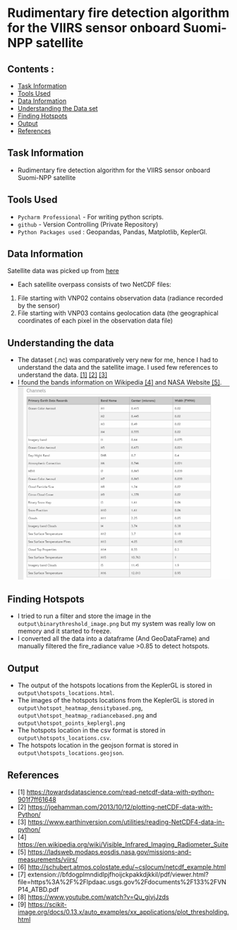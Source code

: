 # Rudimentary fire detection algorithm for the VIIRS sensor onboard Suomi-NPP satellite

## Contents : 
* [Task Information](#task-information)
* [Tools Used](#tools-used)
* [Data Information](#data-information)
* [Understanding the Data set](#understanding-the-data)
* [Finding Hotspots](#finding-hotspots)
* [Output](#output)
* [References](#references)
  
## Task Information 

* Rudimentary fire detection algorithm for the VIIRS sensor onboard Suomi-NPP satellite

## Tools Used
* `Pycharm Professional` - For writing python scripts. 
* `github` - Version Controlling (Private Repository)
* `Python Packages used` : Geopandas, Pandas, Matplotlib, KeplerGl.
 
## Data Information 
Satellite data was picked up from [here](https://drive.google.com/drive/folders/10A4opHjdt99LrdI_IhKglB3d1G2jWa0X?usp=sharing)
- Each satellite overpass consists of two NetCDF files:
1. File starting with VNP02 contains observation data (radiance recorded by the sensor)
2. File starting with VNP03 contains geolocation data (the geographical coordinates of each pixel in the
observation data file)


## Understanding the data
* The dataset (.nc) was comparatively very new for me, hence I had to understand the data and the satellite image. I used few references to understand the data. [[1]](#1) [[2]](#2) [[3]](#3) 
* I found the bands information on Wikipedia [[4]](#4) and NASA Website [[5]](#5).
 ![img1.png](images/img.png)


## Finding Hotspots
* I tried to run a filter and store the image in the `output\binarythreshold_image.png` but my system was really low on memory and it started to freeze. 
* I converted all the data into a dataframe (And GeoDataFrame) and manually filtered the fire_radiance value >0.85 to detect hotspots. 


## Output

* The output of the hotspots locations from the KeplerGL is stored in `output\hotspots_locations.html`. 
* The images of the hotspots locations from the KeplerGL is stored in `output\hotspot_heatmap_densitybased.png`, `output\hotspot_heatmap_radiancebased.png` and `output\hotspot_points_keplergl.png`
* The hotspots location in the csv format is stored in `output\hotspots_locations.csv`.
* The hotspots location in the geojson format is stored in `output\hotspots_locations.geojson`.


## References 

* <a id="1">[1]</a> 
https://towardsdatascience.com/read-netcdf-data-with-python-901f7ff61648
* <a id="2">[2]</a> 
https://joehamman.com/2013/10/12/plotting-netCDF-data-with-Python/
* <a id="3">[3]</a> 
https://www.earthinversion.com/utilities/reading-NetCDF4-data-in-python/
* <a id="4">[4]</a>
https://en.wikipedia.org/wiki/Visible_Infrared_Imaging_Radiometer_Suite
* <a id="5">[5]</a>
https://ladsweb.modaps.eosdis.nasa.gov/missions-and-measurements/viirs/
* <a id="6">[6]</a>
http://schubert.atmos.colostate.edu/~cslocum/netcdf_example.html
* <a id="7">[7]</a>
extension://bfdogplmndidlpjfhoijckpakkdjkkil/pdf/viewer.html?file=https%3A%2F%2Flpdaac.usgs.gov%2Fdocuments%2F133%2FVNP14_ATBD.pdf
* <a id="8">[8]</a>
https://www.youtube.com/watch?v=Qu_givjJzds
* <a id="9">[9]</a>
https://scikit-image.org/docs/0.13.x/auto_examples/xx_applications/plot_thresholding.html
